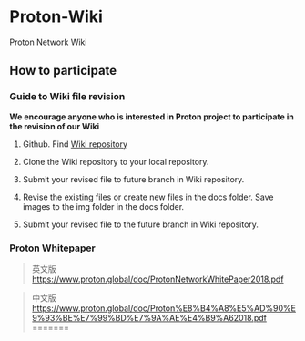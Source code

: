 # Proton-Wiki

Proton Network Wiki

## How to participate

### Guide to Wiki file revision

**We encourage anyone who is interested in Proton project to participate in the revision of our Wiki**

1. Github. Find [Wiki repository](https://github.com/ProtonNetwork/Proton-Wiki)
 
2. Clone the Wiki repository to your local repository.  
 
3. Submit your revised file to future branch in Wiki repository.  
  
4. Revise the existing files or create new files in the docs folder. Save images to the img folder in the docs folder.  
 
5. Submit your revised file to the future branch in Wiki repository.

### Proton Whitepaper

>英文版 https://www.proton.global/doc/ProtonNetworkWhitePaper2018.pdf 

>中文版 https://www.proton.global/doc/Proton%E8%B4%A8%E5%AD%90%E9%93%BE%E7%99%BD%E7%9A%AE%E4%B9%A62018.pdf
=======
